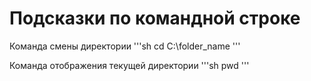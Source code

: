# Подсказки по командной строке

Команда смены директории 
'''sh
cd C:\folder_name
'''

Команда отображения текущей директории
'''sh
pwd
'''